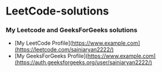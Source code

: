 # LeetCode-solutions
### My Leetcode and GeeksForGeeks solutions

- [My LeetCode Profile](https://www.example.com](https://leetcode.com/sainiaryan2222/)
- [My GeeksForGeeks Profile](https://www.example.com](https://auth.geeksforgeeks.org/user/sainiaryan2222/)


